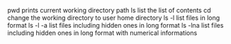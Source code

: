 pwd prints current working directory path
ls list the list of contents
cd change the working directory to user home directory
ls -l list files in long format
ls -l -a list files including hidden ones in long format
ls -lna list files including hidden ones in long format with numerical informations
